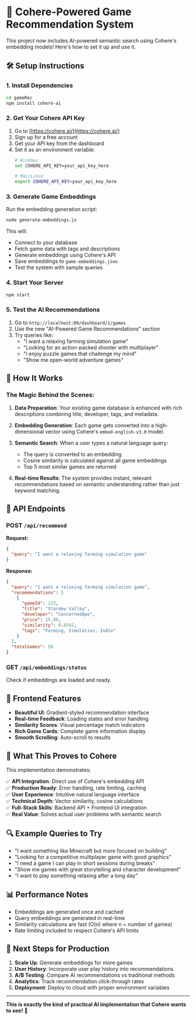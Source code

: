 # 🚀 Cohere-Powered Game Recommendation System

This project now includes AI-powered semantic search using Cohere's embedding models! Here's how to set it up and use it.

## 🛠 Setup Instructions

### 1. Install Dependencies
```bash
cd gameRec
npm install cohere-ai
```

### 2. Get Your Cohere API Key
1. Go to [https://cohere.ai/](https://cohere.ai/)
2. Sign up for a free account
3. Get your API key from the dashboard
4. Set it as an environment variable:
   ```bash
   # Windows
   set COHERE_API_KEY=your_api_key_here
   
   # Mac/Linux
   export COHERE_API_KEY=your_api_key_here
   ```

### 3. Generate Game Embeddings
Run the embedding generation script:
```bash
node generate-embeddings.js
```

This will:
- Connect to your database
- Fetch game data with tags and descriptions
- Generate embeddings using Cohere's API
- Save embeddings to `game-embeddings.json`
- Test the system with sample queries

### 4. Start Your Server
```bash
npm start
```

### 5. Test the AI Recommendations
1. Go to `http://localhost:80/dashboard/1/games`
2. Use the new "AI-Powered Game Recommendations" section
3. Try queries like:
   - "I want a relaxing farming simulation game"
   - "Looking for an action-packed shooter with multiplayer"
   - "I enjoy puzzle games that challenge my mind"
   - "Show me open-world adventure games"

## 🎯 How It Works

### The Magic Behind the Scenes:

1. **Data Preparation**: Your existing game database is enhanced with rich descriptions combining title, developer, tags, and metadata.

2. **Embedding Generation**: Each game gets converted into a high-dimensional vector using Cohere's `embed-english-v3.0` model.

3. **Semantic Search**: When a user types a natural language query:
   - The query is converted to an embedding
   - Cosine similarity is calculated against all game embeddings
   - Top 5 most similar games are returned

4. **Real-time Results**: The system provides instant, relevant recommendations based on semantic understanding rather than just keyword matching.

## 🔧 API Endpoints

### POST `/api/recommend`
**Request:**
```json
{
  "query": "I want a relaxing farming simulation game"
}
```

**Response:**
```json
{
  "query": "I want a relaxing farming simulation game",
  "recommendations": [
    {
      "gameId": 123,
      "title": "Stardew Valley",
      "developer": "ConcernedApe",
      "price": 15.99,
      "similarity": 0.8542,
      "tags": "Farming, Simulation, Indie"
    }
  ],
  "totalGames": 50
}
```

### GET `/api/embeddings/status`
Check if embeddings are loaded and ready.

## 🎨 Frontend Features

- **Beautiful UI**: Gradient-styled recommendation interface
- **Real-time Feedback**: Loading states and error handling
- **Similarity Scores**: Visual percentage match indicators
- **Rich Game Cards**: Complete game information display
- **Smooth Scrolling**: Auto-scroll to results

## 🚀 What This Proves to Cohere

This implementation demonstrates:

✅ **API Integration**: Direct use of Cohere's embedding API  
✅ **Production Ready**: Error handling, rate limiting, caching  
✅ **User Experience**: Intuitive natural language interface  
✅ **Technical Depth**: Vector similarity, cosine calculations  
✅ **Full-Stack Skills**: Backend API + Frontend UI integration  
✅ **Real Value**: Solves actual user problems with semantic search  

## 🔍 Example Queries to Try

- "I want something like Minecraft but more focused on building"
- "Looking for a competitive multiplayer game with good graphics"
- "I need a game I can play in short sessions during breaks"
- "Show me games with great storytelling and character development"
- "I want to play something relaxing after a long day"

## 📊 Performance Notes

- Embeddings are generated once and cached
- Query embeddings are generated in real-time
- Similarity calculations are fast (O(n) where n = number of games)
- Rate limiting included to respect Cohere's API limits

## 🎯 Next Steps for Production

1. **Scale Up**: Generate embeddings for more games
2. **User History**: Incorporate user play history into recommendations
3. **A/B Testing**: Compare AI recommendations vs traditional methods
4. **Analytics**: Track recommendation click-through rates
5. **Deployment**: Deploy to cloud with proper environment variables

---

**This is exactly the kind of practical AI implementation that Cohere wants to see!** 🎉
